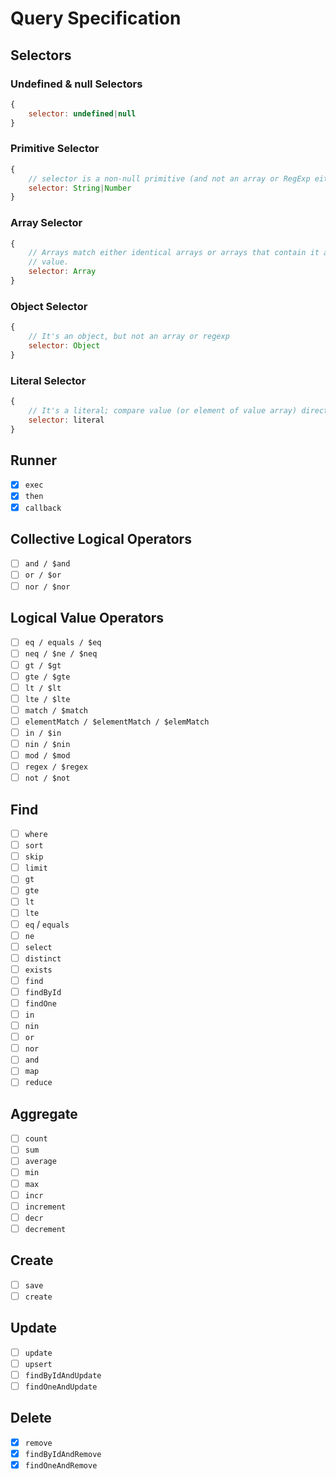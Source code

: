 # Query Specification

## Selectors

### Undefined & null Selectors
```js
{
    selector: undefined|null
}
```

### Primitive Selector
```js
{
    // selector is a non-null primitive (and not an array or RegExp either)
    selector: String|Number
}
```

### Array Selector
```js
{
    // Arrays match either identical arrays or arrays that contain it as a
    // value.
    selector: Array
}
```

### Object Selector
```js
{
    // It's an object, but not an array or regexp
    selector: Object
}
```

### Literal Selector
```js
{
    // It's a literal; compare value (or element of value array) directly to // the selector
    selector: literal 
}
```

## Runner
- [x] `exec`
- [x] `then`
- [x] `callback`

## Collective Logical Operators
- [ ] `and / $and`
- [ ] `or / $or`
- [ ] `nor / $nor`

## Logical Value Operators
- [ ] `eq / equals / $eq`
- [ ] `neq / $ne / $neq`
- [ ] `gt / $gt`
- [ ] `gte / $gte`
- [ ] `lt / $lt`
- [ ] `lte / $lte`
- [ ] `match / $match`
- [ ] `elementMatch / $elementMatch / $elemMatch`
- [ ] `in / $in`
- [ ] `nin / $nin`
- [ ] `mod / $mod`
- [ ] `regex / $regex`
- [ ] `not / $not`

## Find
- [ ] `where`
- [ ] `sort`
- [ ] `skip`
- [ ] `limit`
- [ ] `gt`
- [ ] `gte`
- [ ] `lt`
- [ ] `lte`
- [ ] `eq` / `equals`
- [ ] `ne`
- [ ] `select`
- [ ] `distinct`
- [ ] `exists`
- [ ] `find`
- [ ] `findById`
- [ ] `findOne`
- [ ] `in`
- [ ] `nin`
- [ ] `or`
- [ ] `nor`
- [ ] `and`
- [ ] `map`
- [ ] `reduce`

## Aggregate
- [ ] `count`
- [ ] `sum`
- [ ] `average`
- [ ] `min`
- [ ] `max`
- [ ] `incr`
- [ ] `increment`
- [ ] `decr`
- [ ] `decrement`

## Create
- [ ] `save`
- [ ] `create`

## Update
- [ ] `update`
- [ ] `upsert`
- [ ] `findByIdAndUpdate`
- [ ] `findOneAndUpdate`

## Delete
- [x] `remove`
- [x] `findByIdAndRemove`
- [x] `findOneAndRemove`